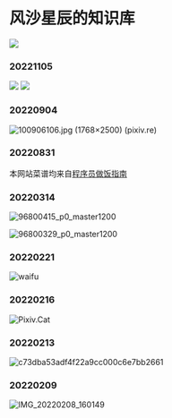 # 风沙星辰的知识库

![](https://pixiv.re/82867352_p1.jpg)

### 20221105
![](https://pixiv.re/113202105.jpg)
![](https://pixiv.re/101733315.jpg)

### 20220904

![[100906106.jpg (1768×2500) (pixiv.re)](https://pixiv.re/100906106.jpg)](https://pixiv.re/100906106.jpg)

### 20220831

本网站菜谱均来自[程序员做饭指南](https://github.com/Anduin2017/HowToCook)

### 20220314

![96800415_p0_master1200](https://pixiv.re/96800415.jpg)

![96800329_p0_master1200](https://pixiv.re/96800329.jpg)

### 20220221

![waifu](https://cdn.jsdelivr.net/gh//gary8177/pic@main/20220221_1645421710.png)

### 20220216

![Pixiv.Cat](https://pixiv.re/96274491.jpg)

### 20220213

![c73dba53adf4f22a9cc000c6e7bb2661](https://cdn.jsdelivr.net/gh//gary8177/pic@main/20220213_1644732054.jpg)

### 20220209

![IMG_20220208_160149](https://cdn.jsdelivr.net/gh//gary8177/pic@main/20220209_1644388140.jpg)

